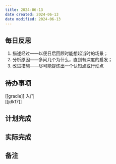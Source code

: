 ```yaml
---
title: 2024-06-13
date created: 2024-06-13
date modified: 2024-06-13
---
```


## 每日反思

1. 描述经过——以便日后回顾时能想起当时的场景；  
2. 分析原因——多问几个为什么，直到有深度的启发；  
3. 改进措施——尽可能提炼出一个认知点或行动点

## 待办事项

[[gradle]] 入门  
[[jdk17]]

## 计划完成

## 实际完成

## 备注
